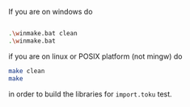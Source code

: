 If you are on windows do
```sh

.\winmake.bat clean
.\winmake.bat
```

if you are on linux or POSIX platform (not mingw) do

```sh
make clean
make

```
in order to build the libraries for `import.toku` test.

